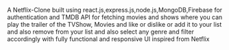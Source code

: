 A Netflix-Clone built using react.js,express.js,node.js,MongoDB,Firebase for authentication and TMDB API for fetching movies and shows where you can play the trailer of the TVShow, Movies and like or dislike or add it to your list and also remove from your list and also select any genre and filter accordingly with fully functional and responsive UI inspired from Netflix
